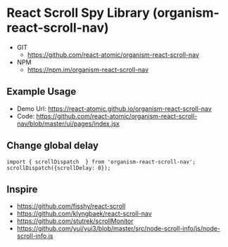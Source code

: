 React Scroll Spy Library (organism-react-scroll-nav) 
===============
   * GIT
      * https://github.com/react-atomic/organism-react-scroll-nav
   * NPM
      * https://npm.im/organism-react-scroll-nav

## Example Usage
* Demo Url: https://react-atomic.github.io/organism-react-scroll-nav
* Code: https://github.com/react-atomic/organism-react-scroll-nav/blob/master/ui/pages/index.jsx

## Change global delay
```
import { scrollDispatch  } from 'organism-react-scroll-nav';
scrollDispatch({scrollDelay: 0});
```

## Inspire
* https://github.com/fisshy/react-scroll
* https://github.com/klyngbaek/react-scroll-nav
* https://github.com/stutrek/scrollMonitor
* https://github.com/yui/yui3/blob/master/src/node-scroll-info/js/node-scroll-info.js

